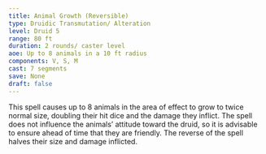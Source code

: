 ```yaml
---
title: Animal Growth (Reversible)
type: Druidic Transmutation/ Alteration
level: Druid 5
range: 80 ft
duration: 2 rounds/ caster level
aoe: Up to 8 animals in a 10 ft radius
components: V, S, M
cast: 7 segments
save: None
draft: false
---
```


This spell causes up to 8 animals in the area of effect to grow to twice normal size, doubling their hit dice and the damage they inflict. The spell does not influence the animals’ attitude toward the druid, so it is advisable to ensure ahead of time that they are friendly. The reverse of the spell halves their size and damage inflicted.
